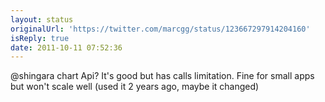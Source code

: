 ```yaml
---
layout: status
originalUrl: 'https://twitter.com/marcgg/status/123667297914204160'
isReply: true
date: 2011-10-11 07:52:36
---
```


@shingara chart Api? It's good but has calls limitation. Fine for small apps but won't scale well (used it 2 years ago, maybe it changed)
